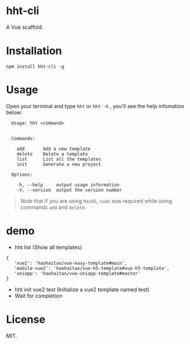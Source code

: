 <!--
 * @Description  : readme
 * @Author       : pacino
 * @Date         : 2021-09-01 17:47:34
 * @LastEditTime : 2021-09-22 15:37:20
 * @LastEditors  : pacino
-->
# hht-cli
A Vue scaffold.

# Installation
```
npm install hht-cli -g
```

# Usage
Open your terminal and type `hht` or `hht -h` , you'll see the help infomation below:
```
  Usage: hht <command>


  Commands:

    add       Add a new template
    delete    Delete a template
    list      List all the templates
    init      Generate a new project

  Options:

    -h, --help     output usage information
    -V, --version  output the version number
```

> Note that if you are using `MacOS`, `sudo` was required while using commands `add` and `delete`.

# demo
 - hht list (Show all templates)
```
{
   'vue2': 'haohaitao/vue-easy-template#main',
   'mobile-vue2': 'haohaitao/vue-h5-template#vue-h5-template',
   'uniapp': 'haohaitao/vue-uniapp-template#master'
}
```
- hht init vue2 test (Initialize a vue2 template named test)
- Wait for completion
# License
MIT.
